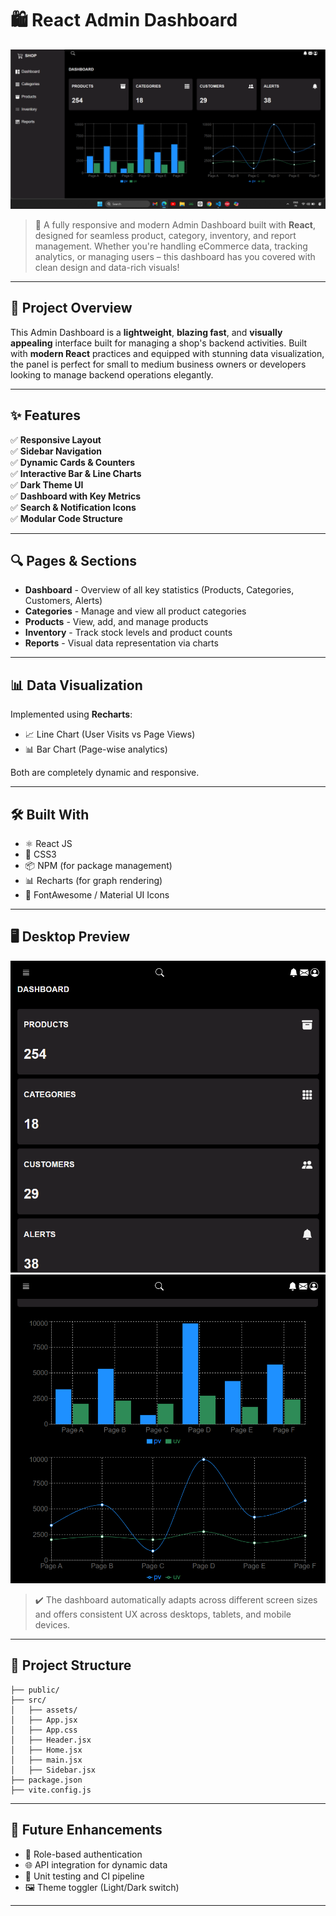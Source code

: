 # 🛍️ React Admin Dashboard

![React Admin Dashboard Screenshot](./Screenshot.png)

> 🚀 A fully responsive and modern Admin Dashboard built with **React**, designed for seamless product, category, inventory, and report management. Whether you're handling eCommerce data, tracking analytics, or managing users – this dashboard has you covered with clean design and data-rich visuals!

---

## 📌 Project Overview

This Admin Dashboard is a **lightweight**, **blazing fast**, and **visually appealing** interface built for managing a shop's backend activities. Built with **modern React** practices and equipped with stunning data visualization, the panel is perfect for small to medium business owners or developers looking to manage backend operations elegantly.

---

## ✨ Features

✅ **Responsive Layout**  
✅ **Sidebar Navigation**  
✅ **Dynamic Cards & Counters**  
✅ **Interactive Bar & Line Charts**  
✅ **Dark Theme UI**  
✅ **Dashboard with Key Metrics**  
✅ **Search & Notification Icons**  
✅ **Modular Code Structure**

---

## 🔍 Pages & Sections

- **Dashboard** - Overview of all key statistics (Products, Categories, Customers, Alerts)
- **Categories** - Manage and view all product categories
- **Products** - View, add, and manage products
- **Inventory** - Track stock levels and product counts
- **Reports** - Visual data representation via charts

---

## 📊 Data Visualization

Implemented using **Recharts**:
- 📈 Line Chart (User Visits vs Page Views)
- 📊 Bar Chart (Page-wise analytics)

Both are completely dynamic and responsive.

---

## 🛠️ Built With

- ⚛️ React JS
- 💅 CSS3
- 📦 NPM (for package management)
- 📊 Recharts (for graph rendering)
- 🎨 FontAwesome / Material UI Icons

---

## 🖥️ Desktop Preview

![Dashboard Preview](./Screenshott.png)![Dashboard Preview](./Screenshottt.png)

> ✔️ The dashboard automatically adapts across different screen sizes and offers consistent UX across desktops, tablets, and mobile devices.

---

## 📂 Project Structure

```
├── public/
├── src/
│   ├── assets/
│   ├── App.jsx
│   ├── App.css
│   ├── Header.jsx
│   ├── Home.jsx
│   ├── main.jsx
│   ├── Sidebar.jsx
├── package.json
├── vite.config.js
```

---

## 🚀 Future Enhancements

* 🔐 Role-based authentication
* 🌐 API integration for dynamic data
* 🧩 Unit testing and CI pipeline
* 🖼️ Theme toggler (Light/Dark switch)

---
